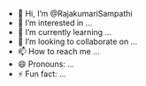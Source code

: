 - 👋 Hi, I’m @RajakumariSampathi
- 👀 I’m interested in ...
- 🌱 I’m currently learning ...
- 💞️ I’m looking to collaborate on ...
- 📫 How to reach me ...
- 😄 Pronouns: ...
- ⚡ Fun fact: ...

<!---
RajakumariSampathi/RajakumariSampathi is a ✨ special ✨ repository because its `README.md` (this file) appears on your GitHub profile.
You can click the Preview link to take a look at your changes.
--->
